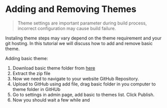 # Adding and Removing Themes

> Theme settings are important parameter during build process, incorrect configuration may cause build failure.

Instaling theme steps may vary depend on the theme requirement and your git hosting. In this tutorial we will discuss how to add and remove basic theme.

Adding basic theme:

1. Download basic theme folder from [here](https://downgit.github.io/#/home?url=https://github.com/zulvkr/StaticForm/tree/main/src/_includes/theme/basic)
2. Extract the zip file
3. Now we need to navigate to your website GitHub Repository.
4. Upload to GitHub using add file, drag basic folder in you computer to theme folder in GitHUb
5. Go to settings in admin page, add basic to themes list. Click Publish.
6. Now you should wait a few while and 